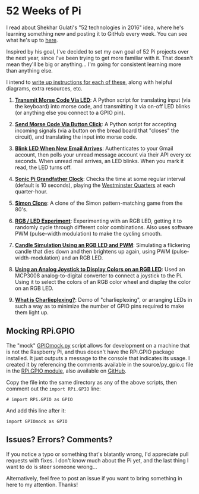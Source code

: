# 52 Weeks of Pi
I read about Shekhar Gulati's "52 technologies in 2016" idea, where he's learning something new and posting it to GitHub every week. You can see what he's up to [here](https://github.com/shekhargulati/52-technologies-in-2016).

Inspired by his goal, I've decided to set my own goal of 52 Pi projects over the next year, since I've been trying to get more familiar with it. That doesn't mean they'll be big or anything... I'm going for consistent learning more than anything else.

I intend to [write up instructions for each of these](https://grantwinney.com/tag/52-weeks-of-pi/), along with helpful diagrams, extra resources, etc.

1. **[Transmit Morse Code Via LED](https://github.com/grantwinney/52-Weeks-of-Pi/tree/master/01-Transmit-Morse-Code-Via-LED)**: A Python script for translating input (via the keyboard) into morse code, and transmitting it via on-off LED blinks (or anything else you connect to a GPIO pin).

2. **[Send Morse Code Via Button Click](https://github.com/grantwinney/52-Weeks-of-Pi/tree/master/02-Send-Morse-Code-Via-Button-Click)**: A Python script for accepting incoming signals (via a button on the bread board that "closes" the circuit), and translating the input into morse code.

3. **[Blink LED When New Email Arrives](https://github.com/grantwinney/52-Weeks-of-Pi/tree/master/03-Blink-LED-When-New-Email-Arrives)**: Authenticates to your Gmail account, then polls your unread message account via their API every xx seconds. When unread mail arrives, an LED blinks. When you mark it read, the LED turns off.

4. **[Sonic Pi Grandfather Clock](https://github.com/grantwinney/52-Weeks-of-Pi/tree/master/04-Sonic-Pi-Grandfather-Clock)**: Checks the time at some regular interval (default is 10 seconds), playing the [Westminster Quarters](https://en.wikipedia.org/wiki/Westminster_Quarters) at each quarter-hour.

5. **[Simon Clone](https://github.com/grantwinney/52-Weeks-of-Pi/tree/master/05-Simon-Clone)**: A clone of the Simon pattern-matching game from the 80's.

6. **[RGB / LED Experiment](https://github.com/grantwinney/52-Weeks-of-Pi/tree/master/06-RGB-LED-Experiment)**: Experimenting with an RGB LED, getting it to randomly cycle through different color combinations. Also uses software PWM (pulse-width modulation) to make the cycling smooth.

7. **[Candle Simulation Using an RGB LED and PWM](https://github.com/grantwinney/52-Weeks-of-Pi/tree/master/07-Candle-Simulation-on-RGB-LED)**: Simulating a flickering candle that dies down and then brightens up again, using PWM (pulse-width-modulation) and an RGB LED.

8. **[Using an Analog Joystick to Display Colors on an RGB LED](https://github.com/grantwinney/52-Weeks-of-Pi/tree/master/08-Analog-Joystick-Color-Wheel-Test)**: Used an MCP3008 analog-to-digital converter to connect a joystick to the Pi. Using it to select the colors of an RGB color wheel and display the color on an RGB LED.

9. **[What is Charlieplexing?](https://github.com/grantwinney/52-Weeks-of-Pi/tree/master/09-Charlieplexing-LEDs)**: Demo of "charlieplexing", or arranging LEDs in such a way as to minimize the number of GPIO pins required to make them light up.

## Mocking RPi.GPIO

The "mock" [GPIOmock.py](https://github.com/grantwinney/52-Weeks-of-Pi/blob/master/GPIOmock.py) script allows for development on a machine that is not the Raspberry Pi, and thus doesn't have the RPi.GPIO package installed. It just outputs a message to the console that indicates its usage. I created it by referencing the comments available in the source/py_gpio.c file in the [RPi.GPIO module](https://pypi.python.org/pypi/RPi.GPIO), also available on [GitHub](https://github.com/Tieske/rpi-gpio/blob/master/source/py_gpio.c).

Copy the file into the same directory as any of the above scripts, then comment out the `import RPi.GPIO` line:

    # import RPi.GPIO as GPIO

And add this line after it:

    import GPIOmock as GPIO

## Issues? Errors? Comments?

If you notice a typo or something that's blatantly wrong, I'd appreciate pull requests with fixes. I don't know much about the Pi yet, and the last thing I want to do is steer someone wrong...

Alternatively, feel free to post an issue if you want to bring something in here to my attention. Thanks!
